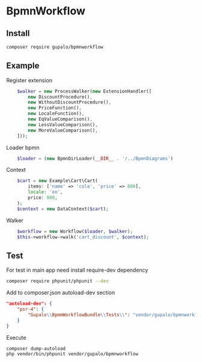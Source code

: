BpmnWorkflow
===================

## Install

```bash
composer require gupalo/bpmnworkflow
```

## Example

Register extension
```php
    $walker = new ProcessWalker(new ExtensionHandler([
        new DiscountProcedure(),
        new WithoutDiscountProcedure(),
        new PriceFunction(),
        new LocaleFunction(),
        new EqValueComparison(),
        new LessValueComparison(),
        new MoreValueComparison(),
    ]));
```

Loader bpmn
```php
    $loader = (new BpmnDirLoader(__DIR__ . '/../BpmnDiagrams')
```

Context
```php
    $cart = new Example\Cart\Cart(
        items: ['name' => 'cola', 'price' => 800],
        locale: 'en',
        price: 800,
    );
    $context = new DataContext($cart);
```

Walker
```php
    $workflow = new Workflow($loader, $walker);
    $this->workflow->walk('cart_discount', $context);
```

## Test

For test in main app need install require-dev dependency

```bash
composer require phpunit/phpunit --dev
```

Add to composer.json autoload-dev section

```json
"autoload-dev": {
    "psr-4": {
        "Gupalo\\BpmmWorkflowBundle\\Tests\\": "vendor/gupalo/bpmnworkflow-bundle/tests/"
    }
}
```

Execute

```bash
composer dump-autoload
php vendor/bin/phpunit vendor/gupalo/bpmnworkflow
```

